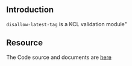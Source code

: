 ## Introduction

`disallow-latest-tag` is a KCL validation module"

## Resource

The Code source and documents are [here](https://github.com/kcl-lang/artifacthub/tree/main/disallow-latest-tag)
